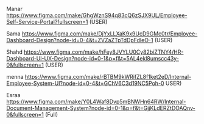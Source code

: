 Manar
https://www.figma.com/make/GhgWznS94q83cQ6zSJX9UL/Employee-Self-Service-Portal?fullscreen=1    (USER)

Sama 
https://www.figma.com/make/DjYxLLXaK9x9UcD9GMc0tr/Employee-Dashboard-Design?node-id=0-4&t=ZVZaZTpTdDpFdleO-1 (USER)

Shahd
https://www.figma.com/make/hFey8JVYLU0Cy82biZTNY4/HR-Dashboard-UI-UX-Design?node-id=0-1&p=f&t=5AL4ekl8umscc43y-0&fullscreen=1 (USER)

menna
https://www.figma.com/make/rBTBM9kWRifZL8f1ket2eD/Internal-Employee-System-UI?node-id=0-4&t=GChV6C3d19NC5Poh-0  USER)

Esraa
https://www.figma.com/make/Y0L4Waf8Dvp5mBNWHn64RW/Internal-Document-Management-System?node-id=0-1&p=f&t=GjjKLdERZtDOAQnv-0&fullscreen=1 (Full)
